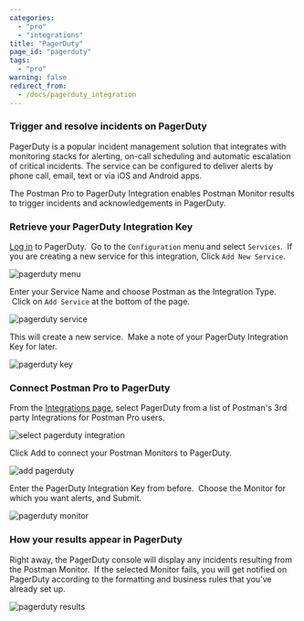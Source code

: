 ```yaml
---
categories:
  - "pro"
  - "integrations"
title: "PagerDuty"
page_id: "pagerduty"
tags: 
  - "pro"
warning: false
redirect_from:
  - /docs/pagerduty_integration
---
```


### Trigger and resolve incidents on PagerDuty

PagerDuty is a popular incident management solution that integrates with monitoring stacks for alerting, on-call scheduling and automatic escalation of critical incidents. The service can be configured to deliver alerts by phone call, email, text or via iOS and Android apps.

The Postman Pro to PagerDuty Integration enables Postman Monitor results to trigger incidents and acknowledgements in PagerDuty.  

### Retrieve your PagerDuty Integration Key

[Log in](https://app.pagerduty.com/) to PagerDuty.  Go to the `Configuration` menu and select `Services`.  If you are creating a new service for this integration, Click `Add New Service`.

![pagerduty menu](https://s3.amazonaws.com/postman-static-getpostman-com/postman-docs/pagerduty_menu.png)

Enter your Service Name and choose Postman as the Integration Type.  Click on `Add Service` at the bottom of the page.

![pagerduty service](https://s3.amazonaws.com/postman-static-getpostman-com/postman-docs/pagerduty_service.png)

This will create a new service.  Make a note of your PagerDuty Integration Key for later.

![pagerduty key](https://s3.amazonaws.com/postman-static-getpostman-com/postman-docs/pagerduty_key.png)

### Connect Postman Pro to PagerDuty

From the [Integrations page](https://app.getpostman.com/dashboard/integrations), select PagerDuty from a list of Postman's 3rd party Integrations for Postman Pro users.

![select pagerduty integration](https://s3.amazonaws.com/postman-static-getpostman-com/postman-docs/pagerdutyINT.png)

Click Add to connect your Postman Monitors to PagerDuty.

![add pagerduty](https://s3.amazonaws.com/postman-static-getpostman-com/postman-docs/pagerduty_add.png)

Enter the PagerDuty Integration Key from before.  Choose the Monitor for which you want alerts, and Submit.

![pagerduty monitor](https://s3.amazonaws.com/postman-static-getpostman-com/postman-docs/pagerduty_monitor.png)

### How your results appear in PagerDuty

Right away, the PagerDuty console will display any incidents resulting from the Postman Monitor.  If the selected Monitor fails, you will get notified on PagerDuty according to the formatting and business rules that you’ve already set up.

![pagerduty results](https://s3.amazonaws.com/postman-static-getpostman-com/postman-docs/pagerduty_results.png)
